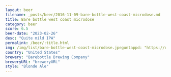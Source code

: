 ```yaml
---
layout: beer
filename: _posts/beer/2016-11-09-bare-bottle-west-coast-microdose.md
title: Bare bottle west coast microdose
category: beer
score: 6.5
beer-date: "2023-02-26"
desc: "Quite mild IPA"
permalink: /beer/:title.html
img: /img/list/bare-bottle-west-coast-microdose.jpeguntappd: "https://untappd.com/b/barebottle-brewing-company-west-coast-microdose/3239113"
country: "United States"
brewery: "Barebottle Brewing Company"
breweryURL: "breweryURL"
style: "Blonde Ale"
---
```


